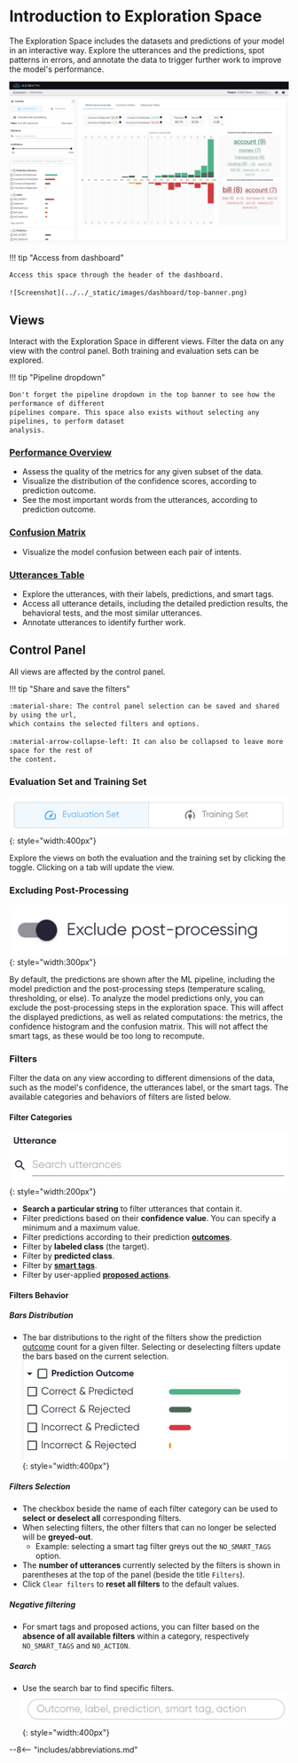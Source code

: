 # Introduction to Exploration Space

The Exploration Space includes the datasets and predictions of your model in an interactive way.
Explore the utterances and the predictions, spot patterns in errors, and annotate the data to
trigger further work to improve the model's performance.

![Screenshot](../../_static/images/exploration-space/performance-overview.png)

!!! tip "Access from dashboard"

    Access this space through the header of the dashboard.

    ![Screenshot](../../_static/images/dashboard/top-banner.png)

## Views

Interact with the Exploration Space in different views. Filter the data on any view with the control
panel. Both training and evaluation sets can be explored.

!!! tip "Pipeline dropdown"

    Don't forget the pipeline dropdown in the top banner to see how the performance of different
    pipelines compare. This space also exists without selecting any pipelines, to perform dataset
    analysis.

### [Performance Overview](performance-overview.md)

* Assess the quality of the metrics for any given subset of the data.
* Visualize the distribution of the confidence scores, according to prediction outcome.
* See the most important words from the utterances, according to prediction outcome.

### [Confusion Matrix](confusion-matrix.md)

* Visualize the model confusion between each pair of intents.

### [Utterances Table](utterances-table.md)

* Explore the utterances, with their labels, predictions, and smart tags.
* Access all utterance details, including the detailed prediction results, the behavioral tests, and
  the most similar utterances.
* Annotate utterances to identify further work.

## Control Panel

All views are affected by the control panel.

!!! tip "Share and save the filters"

    :material-share: The control panel selection can be saved and shared by using the url,
    which contains the selected filters and options.

    :material-arrow-collapse-left: It can also be collapsed to leave more space for the rest of
    the content.

### Evaluation Set and Training Set

![Screenshot](../../_static/images/control-panel/dataset-toggle.png){: style="width:400px"}

Explore the views on both the evaluation and the training set by clicking the toggle. Clicking on a
tab will update the view.

### Excluding Post-Processing

![Screenshot](../../_static/images/control-panel/exlude-post-processing.png){: style="width:300px"}

By default, the predictions are shown after the ML pipeline, including the model prediction and the
post-processing steps (temperature scaling, thresholding, or else). To analyze the model predictions
only, you can exclude the post-processing steps in the exploration space. This will affect the
displayed predictions, as well as related computations: the metrics, the confidence histogram and
the confusion matrix. This will not affect the smart tags, as these would be too long to recompute.

### Filters

Filter the data on any view according to different dimensions of the data, such as the model's
confidence, the utterances label, or the smart tags. The available categories and behaviors of
filters are listed below.

#### Filter Categories

![Screenshot](../../_static/images/control-panel/utterances-search.png){: style="width:200px"}

* **Search a particular string** to filter utterances that contain it.
* Filter predictions based on their **confidence value**. You can specify a minimum and a maximum
  value.
* Filter predictions according to their prediction [**outcomes**](../../key-concepts/outcomes.md).
* Filter by **labeled class** (the target).
* Filter by **predicted class**.
* Filter by [**smart tags**](../../key-concepts/smart-tags.md).
* Filter by user-applied [**proposed actions**](../../key-concepts/proposed-actions.md).

#### Filters Behavior

##### Bars Distribution

* The bar distributions to the right of the filters show the
  prediction [outcome](../../key-concepts/outcomes.md) count for a given filter. Selecting or
  deselecting filters update the bars based on the current selection.
  ![Screenshot](../../_static/images/control-panel/bar-distribution.png){: style="width:400px"}

##### Filters Selection

* The checkbox beside the name of each filter category can be used to **select or deselect all**
  corresponding filters.
* When selecting filters, the other filters that can no longer be selected will be **greyed-out**.
    * Example: selecting a smart tag filter greys out the `NO_SMART_TAGS` option.
* The **number of utterances** currently selected by the filters is shown in parentheses at the top
  of the panel (beside the title `Filters`).
* Click `Clear filters` to **reset all filters** to the default values.

##### Negative filtering

* For smart tags and proposed actions, you can filter based on the **absence of all available
  filters** within a category, respectively `NO_SMART_TAGS` and `NO_ACTION`.

##### Search

* Use the search bar to find specific filters.
  ![Screenshot](../../_static/images/control-panel/filter-search.png){: style="width:400px"}

--8<-- "includes/abbreviations.md"
